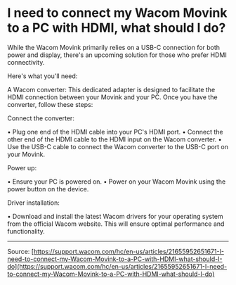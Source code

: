 # I need to connect my Wacom Movink to a PC with HDMI, what should I do?

While the Wacom Movink primarily relies on a USB-C connection for both power and display, there's an upcoming solution for those who prefer HDMI connectivity.




Here's what you'll need:


A Wacom converter: This dedicated adapter is designed to facilitate the HDMI connection between your Movink and your PC. Once you have the converter, follow these steps:

Connect the converter:


• Plug one end of the HDMI cable into your PC's HDMI port.
• Connect the other end of the HDMI cable to the HDMI input on the Wacom converter.
• Use the USB-C cable to connect the Wacom converter to the USB-C port on your Movink.

Power up:


• Ensure your PC is powered on.
• Power on your Wacom Movink using the power button on the device.

Driver installation:


• Download and install the latest Wacom drivers for your operating system from the official Wacom website. This will ensure optimal performance and functionality.

---
Source: [https://support.wacom.com/hc/en-us/articles/21655952651671-I-need-to-connect-my-Wacom-Movink-to-a-PC-with-HDMI-what-should-I-do](https://support.wacom.com/hc/en-us/articles/21655952651671-I-need-to-connect-my-Wacom-Movink-to-a-PC-with-HDMI-what-should-I-do)
